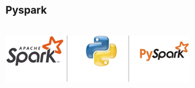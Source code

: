 # Pyspark

<br><br>
<img src="https://github.com/StunKnife/Pyspark/blob/main/figuras/fig_1_pyspark.png" width="1000">
